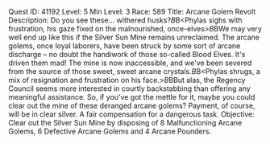 Quest ID: 41192
Level: 5
Min Level: 3
Race: 589
Title: Arcane Golem Revolt
Description: Do you see these... withered husks?$B$B<Phylas sighs with frustration, his gaze fixed on the malnourished, once-elves>$B$BWe may very well end up like this if the Silver Sun Mine remains unreclaimed. The arcane golems, once loyal laborers, have been struck by some sort of arcane discharge – no doubt the handiwork of those so-called Blood Elves. It's driven them mad! The mine is now inaccessible, and we've been severed from the source of those sweet, sweet arcane crystals.$B$B<Phylas shrugs, a mix of resignation and frustration on his face.>$B$BBut alas, the Regency Council seems more interested in courtly backstabbing than offering any meaningful assistance. So, if you've got the mettle for it, maybe you could clear out the mine of these deranged arcane golems? Payment, of course, will be in clear silver. A fair compensation for a dangerous task.
Objective: Clear out the Silver Sun Mine by disposing of 8 Malfunctioning Arcane Golems, 6 Defective Arcane Golems and 4 Arcane Pounders.
